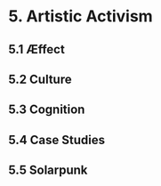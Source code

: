 # 5. Artistic Activism

## 5.1 Æffect

## 5.2 Culture

## 5.3 Cognition

## 5.4 Case Studies

## 5.5 Solarpunk
